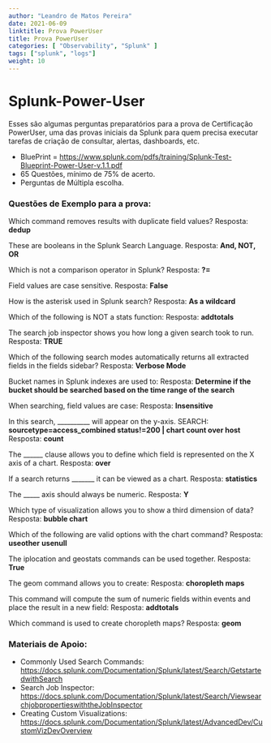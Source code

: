 ```yaml
---
author: "Leandro de Matos Pereira"
date: 2021-06-09
linktitle: Prova PowerUser
title: Prova PowerUser
categories: [ "Observability", "Splunk" ]
tags: ["splunk", "logs"]
weight: 10
---
```



# Splunk-Power-User

Esses são algumas perguntas preparatórios para a prova de Certificação PowerUser, uma das provas iniciais da Splunk para quem precisa executar tarefas de criação de consultar, alertas, dashboards, etc.

* BluePrint = https://www.splunk.com/pdfs/training/Splunk-Test-Blueprint-Power-User-v.1.1.pdf
* 65 Questões, mínimo de 75% de acerto.
* Perguntas de Múltipla escolha.

### Questões de Exemplo para a prova:
Which command removes results with duplicate field values?
Resposta: **dedup**

These are booleans in the Splunk Search Language.
Resposta: **And, NOT, OR**

Which is not a comparison operator in Splunk?
Resposta: **?=**

Field values are case sensitive.
Resposta: **False**

How is the asterisk used in Splunk search?
Resposta: **As a wildcard**

Which of the following is NOT a stats function:
Resposta: **addtotals**

The search job inspector shows you how long a given search took to run.
Resposta: **TRUE**

Which of the following search modes automatically returns all extracted fields in the fields sidebar?
Resposta: **Verbose Mode**

Bucket names in Splunk indexes are used to:
Resposta: **Determine if the bucket should be searched based on the time range of the search**

When searching, field values are case:
Resposta: **Insensitive**

In this search, __________ will appear on the y-axis. SEARCH: **sourcetype=access_combined status!=200 | chart count over host**
Resposta: **count**

The ______ clause allows you to define which field is represented on the X axis of a chart.
Resposta: **over**

If a search returns _______ it can be viewed as a chart.
Resposta: **statistics**

The _____ axis should always be numeric.
Resposta: **Y**

Which type of visualization allows you to show a third dimension of data?
Resposta: **bubble chart**

Which of the following are valid options with the chart command?
Resposta: **useother** **usenull**

The iplocation and geostats commands can be used together.
Resposta: **True**

The geom command allows you to create:
Resposta: **choropleth maps**

This command will compute the sum of numeric fields within events and place the result in a new field:
Resposta: **addtotals**

Which command is used to create choropleth maps?
Resposta: **geom**

### Materiais de Apoio:
* Commonly Used Search Commands: https://docs.splunk.com/Documentation/Splunk/latest/Search/GetstartedwithSearch
* Search Job Inspector: https://docs.splunk.com/Documentation/Splunk/latest/Search/ViewsearchjobpropertieswiththeJobInspector
* Creating Custom Visualizations: https://docs.splunk.com/Documentation/Splunk/latest/AdvancedDev/CustomVizDevOverview

